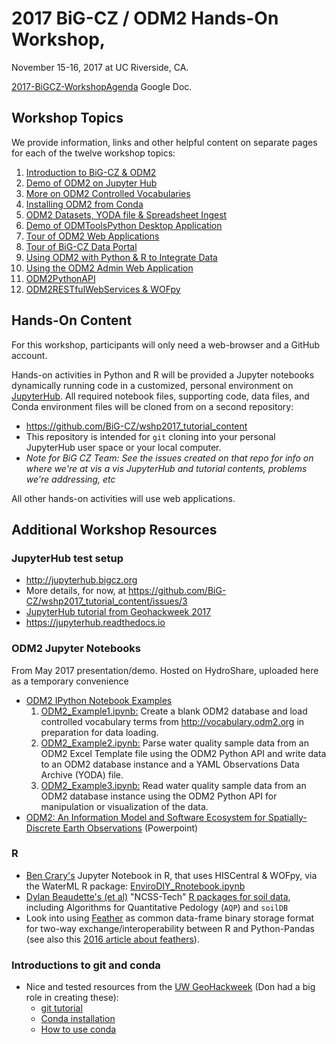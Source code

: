 # 2017 BiG-CZ / ODM2 Hands-On Workshop,
November 15-16, 2017 at UC Riverside, CA.

[2017-BiGCZ-WorkshopAgenda](https://docs.google.com/document/d/1yZImXnbeH0yPvxq0iLbl8Oju_z3Sr39nTjQchOQ65jY/edit#) Google Doc.

## Workshop Topics
We provide information, links and other helpful content on separate pages for each of the twelve workshop topics:

1. [Introduction to BiG-CZ & ODM2](https://github.com/BiG-CZ/bigcz_wshp2017/blob/master/Topics/1-IntroBiGCZ-ODM2.md)
2. [Demo of ODM2 on Jupyter Hub](https://github.com/BiG-CZ/bigcz_wshp2017/blob/master/Topics/2-DemoODM2JupyterHub.md)
3. [More on ODM2 Controlled Vocabularies](https://github.com/BiG-CZ/bigcz_wshp2017/blob/master/Topics/3-ODM2ControlledVocabularies.md)
4. [Installing ODM2 from Conda](https://github.com/BiG-CZ/bigcz_wshp2017/blob/master/Topics/4-IntallingODM2Conda.md)
5. [ODM2 Datasets, YODA file & Spreadsheet Ingest](https://github.com/BiG-CZ/bigcz_wshp2017/blob/master/Topics/5-ODM2DatasetsYODAspreadsheets.md)
6. [Demo of ODMToolsPython Desktop Application](https://github.com/BiG-CZ/bigcz_wshp2017/blob/master/Topics/6-DemoODMToolsDesktopApp.md)
7. [Tour of ODM2 Web Applications](https://github.com/BiG-CZ/bigcz_wshp2017/blob/master/Topics/7-ODM2WebApps.md)
8. [Tour of BiG-CZ Data Portal](https://github.com/BiG-CZ/bigcz_wshp2017/blob/master/Topics/8-BiGCZDataPortal.md)
9. [Using ODM2 with Python & R to Integrate Data](https://github.com/BiG-CZ/bigcz_wshp2017/blob/master/Topics/9-ODM2Python&R.md)
10. [Using the ODM2 Admin Web Application](https://github.com/BiG-CZ/bigcz_wshp2017/blob/master/Topics/10-ODM2Admin.md)
11. [ODM2PythonAPI](https://github.com/BiG-CZ/bigcz_wshp2017/blob/master/Topics/11-ODM2PythonAPI.md)
12. [ODM2RESTfulWebServices & WOFpy](https://github.com/BiG-CZ/bigcz_wshp2017/blob/master/Topics/12-ODM2WebServicesAPIs.md)


## Hands-On Content

For this workshop, participants will only need a web-browser and a GitHub account.

Hands-on activities in Python and R will be provided a Jupyter notebooks dynamically running code in a customized, personal environment on  [JupyterHub](https://jupyterhub.readthedocs.io). All required notebook files, supporting code, data files, and Conda environment files will be cloned from on a second repository:

* https://github.com/BiG-CZ/wshp2017_tutorial_content
* This repository is intended for `git` cloning into your personal JupyterHub user space or your local computer.
* *Note for BiG CZ Team: See the issues created on that repo for info on where we're at vis a vis JupyterHub and tutorial contents, problems we're addressing, etc*

All other hands-on activities will use web applications.


## Additional Workshop Resources

### JupyterHub test setup

- http://jupyterhub.bigcz.org
- More details, for now, at https://github.com/BiG-CZ/wshp2017_tutorial_content/issues/3
- [JupyterHub tutorial from Geohackweek 2017](https://geohackweek.github.io/Introductory/05-Jupyter-tutorial/)
- https://jupyterhub.readthedocs.io


### ODM2 Jupyter Notebooks

From May 2017 presentation/demo. Hosted on HydroShare, uploaded here as a temporary convenience
- [ODM2 IPython Notebook Examples](https://www.hydroshare.org/resource/ff79d7926f6040c9acd004636b4e4d38/)
  1. [ODM2_Example1.ipynb:](http://nbviewer.jupyter.org/urls/www.hydroshare.org/django_irods/download/ff79d7926f6040c9acd004636b4e4d38/data/contents/ODM2_Example1.ipynb) Create a blank ODM2 database and load controlled vocabulary terms from http://vocabulary.odm2.org in preparation for data loading.
  2. [ODM2_Example2.ipynb:](http://nbviewer.jupyter.org/urls/www.hydroshare.org/django_irods/download/ff79d7926f6040c9acd004636b4e4d38/data/contents/ODM2_Example2.ipynb) Parse water quality sample data from an ODM2 Excel Template file using the ODM2 Python API and write data to an ODM2 database instance and a YAML Observations Data Archive (YODA) file.
  3. [ODM2_Example3.ipynb:](http://nbviewer.jupyter.org/urls/www.hydroshare.org/django_irods/download/ff79d7926f6040c9acd004636b4e4d38/data/contents/ODM2_Example3.ipynb) Read water quality sample data from an ODM2 database instance using the ODM2 Python API for manipulation or visualization of the data.
- [ODM2: An Information Model and Software Ecosystem for Spatially-Discrete Earth Observations](https://www.hydroshare.org/resource/95458e53fe7e474f85642d6a711729b6/) (Powerpoint)

### R

- [Ben Crary's](https://github.com/benjamincrary) Jupyter Notebook in R, that uses HISCentral & WOFpy, via the WaterML R package: [EnviroDIY_Rnotebook.ipynb](https://github.com/BiG-CZ/BiG-CZ-Toolbox/blob/master/ipynotebooks/EnviroDIY_Rnotebook.ipynb)
- [Dylan Beaudette's (et al)](https://github.com/dylanbeaudette) "NCSS-Tech" [R packages for soil data](http://ncss-tech.github.io/AQP/), including Algorithms for Quantitative Pedology (`AQP`) and `soilDB`
- Look into using [Feather](https://github.com/wesm/feather) as common data-frame binary storage format for two-way exchange/interoperability between R and Python-Pandas (see also this [2016 article about feathers](http://blog.cloudera.com/blog/2016/03/feather-a-fast-on-disk-format-for-data-frames-for-r-and-python-powered-by-apache-arrow/)).

### Introductions to git and conda

- Nice and tested resources from the [UW GeoHackweek](https://geohackweek.github.io) (Don had a big role in creating these):
  - [git tutorial](https://geohackweek.github.io/Introductory/03-git-tutorial/)
  - [Conda installation](https://geohackweek.github.io/preliminary/01-conda-tutorial/)
  - [How to use conda](https://geohackweek.github.io/Introductory/01-conda-tutorial/)
